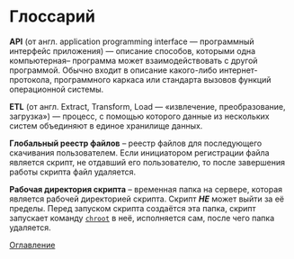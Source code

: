 # Глоссарий

**API** (от англ. application programming interface — программный интерфейс приложения) — описание способов, которыми одна компьютерная– программа может взаимодействовать с другой программой. Обычно входит в описание какого-либо интернет-протокола, программного каркаса или стандарта вызовов функций операционной системы.

**ETL** (от англ. Extract, Transform, Load — «извлечение, преобразование, загрузка») — процесс, с помощью которого данные из нескольких систем объединяют в единое хранилище данных.

<a name="globalFileRegistry"></a>
**Глобальный реестр файлов** – реестр файлов для последующего скачивания пользователем. Если инициатором регистрации файла является скрипт, не отдавший его пользователю, то после завершения работы скрипта файл удаляется.

<a name="scriptDir"></a>
**Рабочая директория скрипта** – временная папка на сервере, которая является рабочей директорией скрипта. Скрипт ***НЕ*** может выйти за её пределы. Перед запуском скрипта создаётся эта папка, скрипт запускает команду [`chroot`](https://ru.wikipedia.org/wiki/chroot) в неё, исполняется сам, после чего папка удаляется.

[Оглавление](README.md)